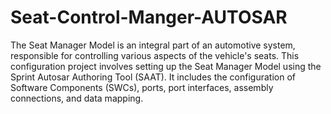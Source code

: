 # Seat-Control-Manger-AUTOSAR
The Seat Manager Model is an integral part of an automotive system, responsible for controlling various aspects of the vehicle's seats. This configuration project involves setting up the Seat Manager Model using the Sprint Autosar Authoring Tool (SAAT). It includes the configuration of Software Components (SWCs), ports, port interfaces, assembly connections, and data mapping.

